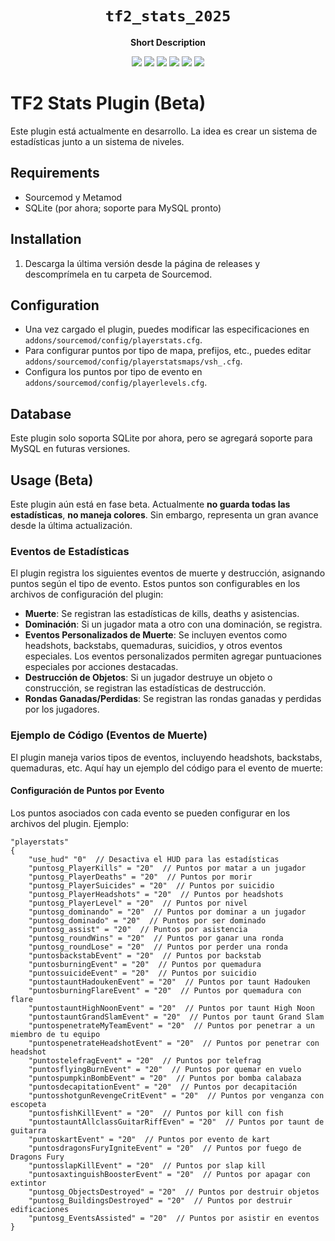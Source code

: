 <div align="center">
  <h1><code>tf2_stats_2025</code></h1>
  <p>
    <strong>Short Description</strong>
  </p>
  <p style="margin-bottom: 0.5ex;">
    <img
        src="https://img.shields.io/github/downloads/gladoncio/tf2_stats_2023/total"
    />
    <img
        src="https://img.shields.io/github/last-commit/gladoncio/tf2_stats_2023"
    />
    <img
        src="https://img.shields.io/github/issues/gladoncio/tf2_stats_2023"
    />
    <img
        src="https://img.shields.io/github/issues-closed/gladoncio/tf2_stats_2023"
    />
    <img
        src="https://img.shields.io/github/repo-size/gladoncio/tf2_stats_2023"
    />
    <img
        src="https://img.shields.io/github/workflow/status/gladoncio/tf2_stats_2023/Compile%20and%20release"
    />
  </p>
</div>

# TF2 Stats Plugin (Beta)

Este plugin está actualmente en desarrollo. La idea es crear un sistema de estadísticas junto a un sistema de niveles.

## Requirements
- Sourcemod y Metamod
- SQLite (por ahora; soporte para MySQL pronto)

## Installation
1. Descarga la última versión desde la página de releases y descomprímela en tu carpeta de Sourcemod.

## Configuration
- Una vez cargado el plugin, puedes modificar las especificaciones en `addons/sourcemod/config/playerstats.cfg`.
- Para configurar puntos por tipo de mapa, prefijos, etc., puedes editar `addons/sourcemod/config/playerstatsmaps/vsh_.cfg`.
- Configura los puntos por tipo de evento en `addons/sourcemod/config/playerlevels.cfg`.

## Database
Este plugin solo soporta SQLite por ahora, pero se agregará soporte para MySQL en futuras versiones.

## Usage (Beta)
Este plugin aún está en fase beta. Actualmente **no guarda todas las estadísticas**, **no maneja colores**. Sin embargo, representa un gran avance desde la última actualización.

### Eventos de Estadísticas
El plugin registra los siguientes eventos de muerte y destrucción, asignando puntos según el tipo de evento. Estos puntos son configurables en los archivos de configuración del plugin:

- **Muerte**: Se registran las estadísticas de kills, deaths y asistencias. 
- **Dominación**: Si un jugador mata a otro con una dominación, se registra.
- **Eventos Personalizados de Muerte**: Se incluyen eventos como headshots, backstabs, quemaduras, suicidios, y otros eventos especiales. Los eventos personalizados permiten agregar puntuaciones especiales por acciones destacadas.
- **Destrucción de Objetos**: Si un jugador destruye un objeto o construcción, se registran las estadísticas de destrucción.
- **Rondas Ganadas/Perdidas**: Se registran las rondas ganadas y perdidas por los jugadores.

### Ejemplo de Código (Eventos de Muerte)
El plugin maneja varios tipos de eventos, incluyendo headshots, backstabs, quemaduras, etc. Aquí hay un ejemplo del código para el evento de muerte:

#### Configuración de Puntos por Evento
Los puntos asociados con cada evento se pueden configurar en los archivos del plugin. Ejemplo:

```plaintext
"playerstats"
{
    "use_hud" "0"  // Desactiva el HUD para las estadísticas
    "puntosg_PlayerKills" = "20"  // Puntos por matar a un jugador
    "puntosg_PlayerDeaths" = "20"  // Puntos por morir
    "puntosg_PlayerSuicides" = "20"  // Puntos por suicidio
    "puntosg_PlayerHeadshots" = "20"  // Puntos por headshots
    "puntosg_PlayerLevel" = "20"  // Puntos por nivel
    "puntosg_dominando" = "20"  // Puntos por dominar a un jugador
    "puntosg_dominado" = "20"  // Puntos por ser dominado
    "puntosg_assist" = "20"  // Puntos por asistencia
    "puntosg_roundWins" = "20"  // Puntos por ganar una ronda
    "puntosg_roundLose" = "20"  // Puntos por perder una ronda
    "puntosbackstabEvent" = "20"  // Puntos por backstab
    "puntosburningEvent" = "20"  // Puntos por quemadura
    "puntossuicideEvent" = "20"  // Puntos por suicidio
    "puntostauntHadoukenEvent" = "20"  // Puntos por taunt Hadouken
    "puntosburningFlareEvent" = "20"  // Puntos por quemadura con flare
    "puntostauntHighNoonEvent" = "20"  // Puntos por taunt High Noon
    "puntostauntGrandSlamEvent" = "20"  // Puntos por taunt Grand Slam
    "puntospenetrateMyTeamEvent" = "20"  // Puntos por penetrar a un miembro de tu equipo
    "puntospenetrateHeadshotEvent" = "20"  // Puntos por penetrar con headshot
    "puntostelefragEvent" = "20"  // Puntos por telefrag
    "puntosflyingBurnEvent" = "20"  // Puntos por quemar en vuelo
    "puntospumpkinBombEvent" = "20"  // Puntos por bomba calabaza
    "puntosdecapitationEvent" = "20"  // Puntos por decapitación
    "puntosshotgunRevengeCritEvent" = "20"  // Puntos por venganza con escopeta
    "puntosfishKillEvent" = "20"  // Puntos por kill con fish
    "puntostauntAllclassGuitarRiffEven" = "20"  // Puntos por taunt de guitarra
    "puntoskartEvent" = "20"  // Puntos por evento de kart
    "puntosdragonsFuryIgniteEvent" = "20"  // Puntos por fuego de Dragons Fury
    "puntosslapKillEvent" = "20"  // Puntos por slap kill
    "puntosaxtinguishBoosterEvent" = "20"  // Puntos por apagar con extintor
    "puntosg_ObjectsDestroyed" = "20"  // Puntos por destruir objetos
    "puntosg_BuildingsDestroyed" = "20"  // Puntos por destruir edificaciones
    "puntosg_EventsAssisted" = "20"  // Puntos por asistir en eventos
}

```